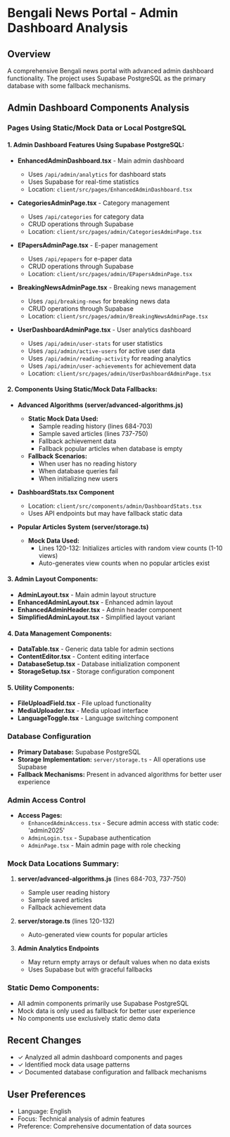 # Bengali News Portal - Admin Dashboard Analysis

## Overview
A comprehensive Bengali news portal with advanced admin dashboard functionality. The project uses Supabase PostgreSQL as the primary database with some fallback mechanisms.

## Admin Dashboard Components Analysis

### Pages Using Static/Mock Data or Local PostgreSQL

#### 1. Admin Dashboard Features Using Supabase PostgreSQL:
- **EnhancedAdminDashboard.tsx** - Main admin dashboard
  - Uses `/api/admin/analytics` for dashboard stats
  - Uses Supabase for real-time statistics
  - Location: `client/src/pages/EnhancedAdminDashboard.tsx`

- **CategoriesAdminPage.tsx** - Category management
  - Uses `/api/categories` for category data
  - CRUD operations through Supabase
  - Location: `client/src/pages/admin/CategoriesAdminPage.tsx`

- **EPapersAdminPage.tsx** - E-paper management
  - Uses `/api/epapers` for e-paper data
  - CRUD operations through Supabase
  - Location: `client/src/pages/admin/EPapersAdminPage.tsx`

- **BreakingNewsAdminPage.tsx** - Breaking news management
  - Uses `/api/breaking-news` for breaking news data
  - CRUD operations through Supabase
  - Location: `client/src/pages/admin/BreakingNewsAdminPage.tsx`

- **UserDashboardAdminPage.tsx** - User analytics dashboard
  - Uses `/api/admin/user-stats` for user statistics
  - Uses `/api/admin/active-users` for active user data
  - Uses `/api/admin/reading-activity` for reading analytics
  - Uses `/api/admin/user-achievements` for achievement data
  - Location: `client/src/pages/admin/UserDashboardAdminPage.tsx`

#### 2. Components Using Static/Mock Data Fallbacks:

- **Advanced Algorithms (server/advanced-algorithms.js)**
  - **Static Mock Data Used:**
    - Sample reading history (lines 684-703)
    - Sample saved articles (lines 737-750)
    - Fallback achievement data
    - Fallback popular articles when database is empty
  - **Fallback Scenarios:**
    - When user has no reading history
    - When database queries fail
    - When initializing new users

- **DashboardStats.tsx Component**
  - Location: `client/src/components/admin/DashboardStats.tsx`
  - Uses API endpoints but may have fallback static data

- **Popular Articles System (server/storage.ts)**
  - **Mock Data Used:**
    - Lines 120-132: Initializes articles with random view counts (1-10 views)
    - Auto-generates view counts when no popular articles exist

#### 3. Admin Layout Components:
- **AdminLayout.tsx** - Main admin layout structure
- **EnhancedAdminLayout.tsx** - Enhanced admin layout
- **EnhancedAdminHeader.tsx** - Admin header component
- **SimplifiedAdminLayout.tsx** - Simplified layout variant

#### 4. Data Management Components:
- **DataTable.tsx** - Generic data table for admin sections
- **ContentEditor.tsx** - Content editing interface
- **DatabaseSetup.tsx** - Database initialization component
- **StorageSetup.tsx** - Storage configuration component

#### 5. Utility Components:
- **FileUploadField.tsx** - File upload functionality
- **MediaUploader.tsx** - Media upload interface
- **LanguageToggle.tsx** - Language switching component

### Database Configuration
- **Primary Database:** Supabase PostgreSQL
- **Storage Implementation:** `server/storage.ts` - All operations use Supabase
- **Fallback Mechanisms:** Present in advanced algorithms for better user experience

### Admin Access Control
- **Access Pages:**
  - `EnhancedAdminAccess.tsx` - Secure admin access with static code: 'admin2025'
  - `AdminLogin.tsx` - Supabase authentication
  - `AdminPage.tsx` - Main admin page with role checking

### Mock Data Locations Summary:
1. **server/advanced-algorithms.js** (lines 684-703, 737-750)
   - Sample user reading history
   - Sample saved articles
   - Fallback achievement data

2. **server/storage.ts** (lines 120-132)
   - Auto-generated view counts for popular articles

3. **Admin Analytics Endpoints**
   - May return empty arrays or default values when no data exists
   - Uses Supabase but with graceful fallbacks

### Static Demo Components:
- All admin components primarily use Supabase PostgreSQL
- Mock data is only used as fallback for better user experience
- No components use exclusively static demo data

## Recent Changes
- ✓ Analyzed all admin dashboard components and pages
- ✓ Identified mock data usage patterns
- ✓ Documented database configuration and fallback mechanisms

## User Preferences
- Language: English
- Focus: Technical analysis of admin features
- Preference: Comprehensive documentation of data sources